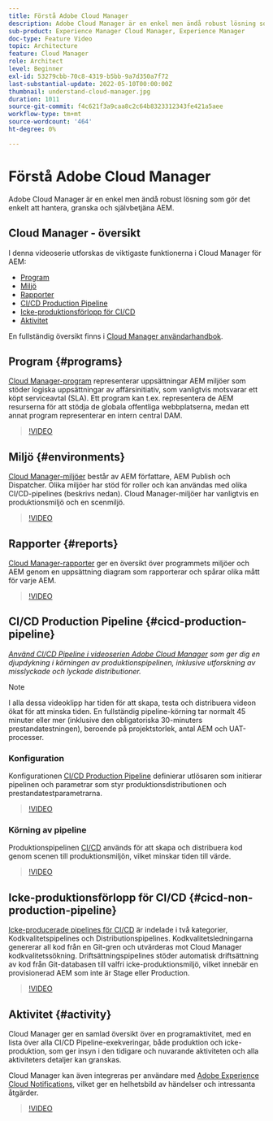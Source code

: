 ```yaml
---
title: Förstå Adobe Cloud Manager
description: Adobe Cloud Manager är en enkel men ändå robust lösning som gör det enkelt att hantera, granska och självbetjäna AEM.
sub-product: Experience Manager Cloud Manager, Experience Manager
doc-type: Feature Video
topic: Architecture
feature: Cloud Manager
role: Architect
level: Beginner
exl-id: 53279cbb-70c8-4319-b5bb-9a7d350a7f72
last-substantial-update: 2022-05-10T00:00:00Z
thumbnail: understand-cloud-manager.jpg
duration: 1011
source-git-commit: f4c621f3a9caa8c2c64b8323312343fe421a5aee
workflow-type: tm+mt
source-wordcount: '464'
ht-degree: 0%

---
```


# Förstå Adobe Cloud Manager

Adobe Cloud Manager är en enkel men ändå robust lösning som gör det enkelt att hantera, granska och självbetjäna AEM.

## Cloud Manager - översikt

I denna videoserie utforskas de viktigaste funktionerna i Cloud Manager för AEM:

* [Program](#programs)
* [Miljö](#environments)
* [Rapporter](#reports)
* [CI/CD Production Pipeline](#cicd-production-pipeline)
* [Icke-produktionsförlopp för CI/CD](#cicd-non-production-pipeline)
* [Aktivitet](#activity)

En fullständig översikt finns i [Cloud Manager användarhandbok](https://experienceleague.adobe.com/docs/experience-manager-cloud-manager/content/introduction.html).

## Program {#programs}

[Cloud Manager-program](https://experienceleague.adobe.com/docs/experience-manager-cloud-manager/content/getting-started/program-setup.html) representerar uppsättningar AEM miljöer som stöder logiska uppsättningar av affärsinitiativ, som vanligtvis motsvarar ett köpt serviceavtal (SLA). Ett program kan t.ex. representera de AEM resurserna för att stödja de globala offentliga webbplatserna, medan ett annat program representerar en intern central DAM.

>[!VIDEO](https://video.tv.adobe.com/v/26313?quality=12&learn=on)

## Miljö {#environments}

[Cloud Manager-miljöer](https://experienceleague.adobe.com/docs/experience-manager-cloud-manager/content/using/managing-environments.html) består av AEM författare, AEM Publish och Dispatcher. Olika miljöer har stöd för roller och kan användas med olika CI/CD-pipelines (beskrivs nedan). Cloud Manager-miljöer har vanligtvis en produktionsmiljö och en scenmiljö.

>[!VIDEO](https://video.tv.adobe.com/v/26318?quality=12&learn=on)

## Rapporter {#reports}

[Cloud Manager-rapporter](https://experienceleague.adobe.com/docs/experience-manager-cloud-manager/content/using/monitoring-environments.html) ger en översikt över programmets miljöer och AEM genom en uppsättning diagram som rapporterar och spårar olika mått för varje AEM.

>[!VIDEO](https://video.tv.adobe.com/v/26315?quality=12&learn=on)

## CI/CD Production Pipeline {#cicd-production-pipeline}

*[Använd CI/CD Pipeline i videoserien Adobe Cloud Manager](./use-the-cicd-pipeline-in-cloud-manager-for-aem.md) som ger dig en djupdykning i körningen av produktionspipelinen, inklusive utforskning av misslyckade och lyckade distributioner.*

>[!NOTE]
>
> I alla dessa videoklipp har tiden för att skapa, testa och distribuera videon ökat för att minska tiden. En fullständig pipeline-körning tar normalt 45 minuter eller mer (inklusive den obligatoriska 30-minuters prestandatestningen), beroende på projektstorlek, antal AEM och UAT-processer.

### Konfiguration

Konfigurationen [CI/CD Production Pipeline](https://experienceleague.adobe.com/docs/experience-manager-cloud-manager/content/using/pipelines/production-pipelines.html) definierar utlösaren som initierar pipelinen och parametrar som styr produktionsdistributionen och prestandatestparametrarna.

>[!VIDEO](https://video.tv.adobe.com/v/26314?quality=12&learn=on)

### Körning av pipeline

Produktionspipelinen [CI/CD](https://experienceleague.adobe.com/docs/experience-manager-cloud-manager/content/using/code-deployment.html) används för att skapa och distribuera kod genom scenen till produktionsmiljön, vilket minskar tiden till värde.

>[!VIDEO](https://video.tv.adobe.com/v/26317?quality=12&learn=on)

## Icke-produktionsförlopp för CI/CD {#cicd-non-production-pipeline}

[Icke-producerade pipelines för CI/CD](https://experienceleague.adobe.com/docs/experience-manager-cloud-manager/content/using/pipelines/production-pipelines.html) är indelade i två kategorier, Kodkvalitetspipelines och Distributionspipelines. Kodkvalitetsledningarna genererar all kod från en Git-gren och utvärderas mot Cloud Manager kodkvalitetssökning. Driftsättningspipelines stöder automatisk driftsättning av kod från Git-databasen till valfri icke-produktionsmiljö, vilket innebär en provisionerad AEM som inte är Stage eller Production.

>[!VIDEO](https://video.tv.adobe.com/v/26316?quality=12&learn=on)

## Aktivitet {#activity}

Cloud Manager ger en samlad översikt över en programaktivitet, med en lista över alla CI/CD Pipeline-exekveringar, både produktion och icke-produktion, som ger insyn i den tidigare och nuvarande aktiviteten och alla aktiviteters detaljer kan granskas.

Cloud Manager kan även integreras per användare med [Adobe Experience Cloud Notifications](https://experienceleague.adobe.com/docs/experience-manager-cloud-manager/content/using/notifications.html), vilket ger en helhetsbild av händelser och intressanta åtgärder.

>[!VIDEO](https://video.tv.adobe.com/v/26319?quality=12&learn=on)
